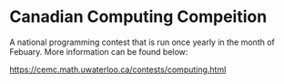 Canadian Computing Compeition
=================

A national programming contest that is run once yearly in the month of Febuary.
More information can be found below:

https://cemc.math.uwaterloo.ca/contests/computing.html
